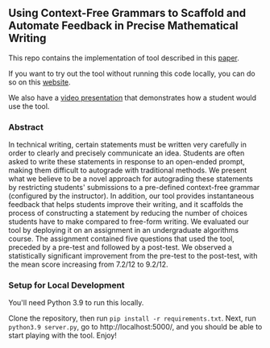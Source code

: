 ## Using Context-Free Grammars to Scaffold and Automate Feedback in Precise Mathematical Writing

This repo contains the implementation of tool described in this [paper](https://zilles.cs.illinois.edu/papers/xia_CFG_writing_grading_sigcse23.pdf).

If you want to try out the tool without running this code locally, you can do so on this [website](https://scaffoldedwriting.pythonanywhere.com/).

We also have a [video presentation](https://dl.acm.org/doi/10.1145/3545945.3569728#sec-supp) that demonstrates how a student would use the tool.

### Abstract

In technical writing, certain statements must be written very carefully in order to clearly and precisely communicate an idea. Students are often asked to write these statements in response to an open-ended prompt, making them difficult to autograde with traditional methods. We present what we believe to be a novel approach for autograding these statements by restricting students' submissions to a pre-defined context-free grammar (configured by the instructor). In addition, our tool provides instantaneous feedback that helps students improve their writing, and it scaffolds the process of constructing a statement by reducing the number of choices students have to make compared to free-form writing. We evaluated our tool by deploying it on an assignment in an undergraduate algorithms course. The assignment contained five questions that used the tool, preceded by a pre-test and followed by a post-test. We observed a statistically significant improvement from the pre-test to the post-test, with the mean score increasing from 7.2/12 to 9.2/12.

### Setup for Local Development

You'll need Python 3.9 to run this locally.

Clone the repository, then run `pip install -r requirements.txt`. Next, run `python3.9 server.py`, go to http://localhost:5000/, and you should be able to start playing with the tool. Enjoy!
